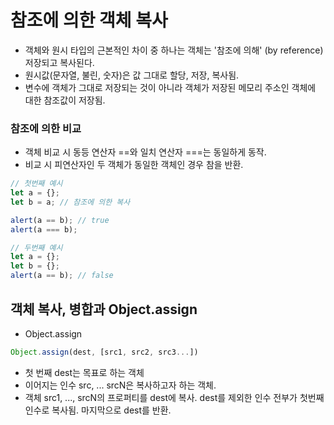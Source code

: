 # 참조에 의한 객체 복사

- 객체와 원시 타입의 근본적인 차이 중 하나는 객체는 '참조에 의해' (by reference) 저장되고 복사된다.
- 원시값(문자열, 불린, 숫자)은 값 그대로 할당, 저장, 복사됨.
- 변수에 객체가 그대로 저장되는 것이 아니라 객체가 저장된 메모리 주소인 객체에 대한 참조값이 저장됨.

### 참조에 의한 비교

- 객체 비교 시 동등 연산자 ==와 일치 연산자 ===는 동일하게 동작.
- 비교 시 피연산자인 두 객체가 동일한 객체인 경우 참을 반환.

```javascript
// 첫번째 예시
let a = {};
let b = a; // 참조에 의한 복사

alert(a == b); // true
alert(a === b);

// 두번째 예시
let a = {};
let b = {};
alert(a == b); // false
```

## 객체 복사, 병합과 Object.assign

- Object.assign

```javascript
Object.assign(dest, [src1, src2, src3...])
```

- 첫 번째 dest는 목표로 하는 객체
- 이어지는 인수 src, ... srcN은 복사하고자 하는 객체.
- 객체 src1, ..., srcN의 프로퍼티를 dest에 복사. dest를 제외한 인수 전부가 첫번째 인수로 복사됨. 마지막으로 dest를 반환.
